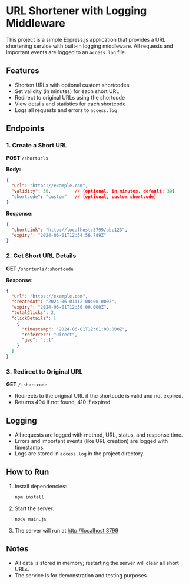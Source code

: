 # URL Shortener with Logging Middleware

This project is a simple Express.js application that provides a URL shortening service with built-in logging middleware. All requests and important events are logged to an `access.log` file.

## Features

- Shorten URLs with optional custom shortcodes
- Set validity (in minutes) for each short URL
- Redirect to original URLs using the shortcode
- View details and statistics for each shortcode
- Logs all requests and errors to `access.log`

## Endpoints

### 1. Create a Short URL

**POST** `/shorturls`

**Body:**
```json
{
  "url": "https://example.com",
  "validity": 30,         // (optional, in minutes, default: 30)
  "shortcode": "custom"   // (optional, custom shortcode)
}
```

**Response:**
```json
{
  "shortLink": "http://localhost:3799/abc123",
  "expiry": "2024-06-01T12:34:56.789Z"
}
```

### 2. Get Short URL Details

**GET** `/shorturls/:shortcode`

**Response:**
```json
{
  "url": "https://example.com",
  "createdAt": "2024-06-01T12:00:00.000Z",
  "expiry": "2024-06-01T12:30:00.000Z",
  "totalClicks": 2,
  "clickDetails": [
    {
      "timestamp": "2024-06-01T12:01:00.000Z",
      "referrer": "Direct",
      "geo": "::1"
    }
  ]
}
```

### 3. Redirect to Original URL

**GET** `/:shortcode`

- Redirects to the original URL if the shortcode is valid and not expired.
- Returns 404 if not found, 410 if expired.

## Logging

- All requests are logged with method, URL, status, and response time.
- Errors and important events (like URL creation) are logged with timestamps.
- Logs are stored in `access.log` in the project directory.

## How to Run

1. Install dependencies:
   ```bash
   npm install
   ```
2. Start the server:
   ```bash
   node main.js
   ```
3. The server will run at [http://localhost:3799](http://localhost:3799)

## Notes

- All data is stored in memory; restarting the server will clear all short URLs.
- The service is for demonstration and testing purposes. 
